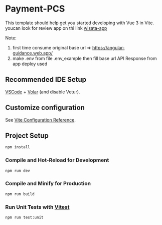 # Payment-PCS

This template should help get you started developing with Vue 3 in Vite.
youcan look for review app on thi link [wisata-app](https://angular-guidance.web.app/)  
>
Note: 
1. first time consume original base url => https://angular-guidance.web.app/
2. make .env from file .env_example then fill base url API Response from app deploy used


## Recommended IDE Setup

[VSCode](https://code.visualstudio.com/) + [Volar](https://marketplace.visualstudio.com/items?itemName=Vue.volar) (and disable Vetur).

## Customize configuration

See [Vite Configuration Reference](https://vitejs.dev/config/).

## Project Setup

```sh
npm install
```

### Compile and Hot-Reload for Development

```sh
npm run dev
```

### Compile and Minify for Production

```sh
npm run build
```

### Run Unit Tests with [Vitest](https://vitest.dev/)

```sh
npm run test:unit
```
